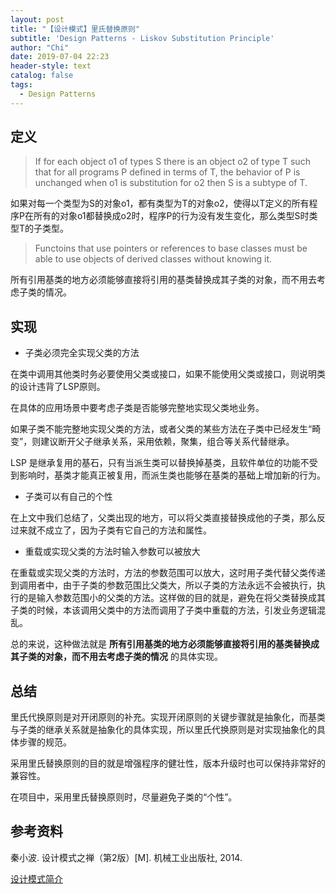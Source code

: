 ```yaml
---
layout: post
title: "【设计模式】里氏替换原则"
subtitle: 'Design Patterns - Liskov Substitution Principle'
author: "Chi"
date: 2019-07-04 22:23
header-style: text
catalog: false
tags:
  - Design Patterns
---
```


## 定义

> If for each object o1 of types S there is an object o2 of type T such that for all programs P defined in terms of T, the behavior of P is unchanged when o1 is substitution for o2 then S is a subtype of T.

如果对每一个类型为S的对象o1，都有类型为T的对象o2，使得以T定义的所有程序P在所有的对象o1都替换成o2时，程序P的行为没有发生变化，那么类型S时类型T的子类型。

> Functoins that use pointers or references to base classes must be able to use objects of derived classes without knowing it.

所有引用基类的地方必须能够直接将引用的基类替换成其子类的对象，而不用去考虑子类的情况。

## 实现

- 子类必须完全实现父类的方法

在类中调用其他类时务必要使用父类或接口，如果不能使用父类或接口，则说明类的设计违背了LSP原则。
  
在具体的应用场景中要考虑子类是否能够完整地实现父类地业务。
  
如果子类不能完整地实现父类的方法，或者父类的某些方法在子类中已经发生“畸变”，则建议断开父子继承关系，采用依赖，聚集，组合等关系代替继承。

LSP 是继承复用的基石，只有当派生类可以替换掉基类，且软件单位的功能不受到影响时，基类才能真正被复用，而派生类也能够在基类的基础上增加新的行为。

- 子类可以有自己的个性

在上文中我们总结了，父类出现的地方，可以将父类直接替换成他的子类，那么反过来就不成立了，因为子类有它自己的方法和属性。

- 重载或实现父类的方法时输入参数可以被放大

在重载或实现父类的方法时，方法的参数范围可以放大，这时用子类代替父类传递到调用者中，由于子类的参数范围比父类大，所以子类的方法永远不会被执行，执行的是输入参数范围小的父类的方法。这样做的目的就是，避免在将父类替换成其子类的时候，本该调用父类中的方法而调用了子类中重载的方法，引发业务逻辑混乱。

总的来说，这种做法就是 **所有引用基类的地方必须能够直接将引用的基类替换成其子类的对象，而不用去考虑子类的情况** 的具体实现。

## 总结

里氏代换原则是对开闭原则的补充。实现开闭原则的关键步骤就是抽象化，而基类与子类的继承关系就是抽象化的具体实现，所以里氏代换原则是对实现抽象化的具体步骤的规范。

采用里氏替换原则的目的就是增强程序的健壮性，版本升级时也可以保持非常好的兼容性。

在项目中，采用里氏替换原则时，尽量避免子类的“个性”。

## 参考资料

秦小波. 设计模式之禅（第2版）[M]. 机械工业出版社, 2014.

[设计模式简介](https://www.runoob.com/design-pattern/design-pattern-intro.html)
